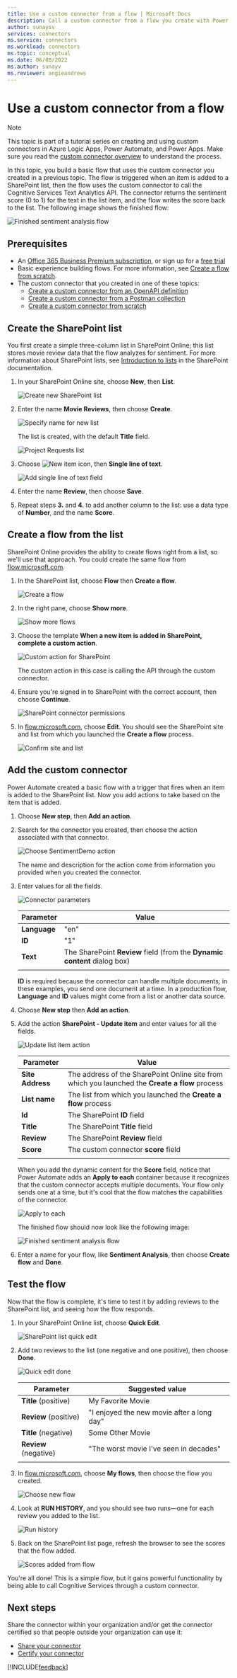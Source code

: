 ```yaml
---
title: Use a custom connector from a flow | Microsoft Docs
description: Call a custom connector from a flow you create with Power Automate.
author: sunaysv
services: connectors
ms.service: connectors
ms.workload: connectors
ms.topic: conceptual
ms.date: 06/08/2022
ms.author: sunayv
ms.reviewer: angieandrews
---
```


# Use a custom connector from a flow

> [!Note]
> This topic is part of a tutorial series on creating and using custom connectors in Azure Logic Apps, Power Automate, and Power Apps. Make sure you read the [custom connector overview](index.md) to understand the process.

In this topic, you build a basic flow that uses the custom connector you created in a previous topic. The flow is triggered when an item is added to a SharePoint list, then the flow uses the custom connector to call the Cognitive Services Text Analytics API. The connector returns the sentiment score (0 to 1) for the text in the list item, and the flow writes the score back to the list. The following image shows the finished flow:

![Finished sentiment analysis flow](./media/use-custom-connector-flow/finished-flow.png)

## Prerequisites

* An [Office 365 Business Premium subscription](https://products.office.com/business/get-office-365-for-your-business-with-latest-2016-apps?&WT.srch=1&wt.mc_id=AID623587_SEM_AhsLj214), or sign up for a [free trial](https://signup.microsoft.com/Signup?OfferId=467eab54-127b-42d3-b046-3844b860bebf&dl=O365_BUSINESS_PREMIUM&ali=1)
* Basic experience building flows. For more information, see [Create a flow from scratch](/flow/get-started-logic-flow).
* The custom connector that you created in one of these topics:
    * [Create a custom connector from an OpenAPI definition](define-openapi-definition.md)
    * [Create a custom connector from a Postman collection](define-postman-collection.md)
    * [Create a custom connector from scratch](define-blank.md)

## Create the SharePoint list

You first create a simple three-column list in SharePoint Online; this list stores movie review data that the flow analyzes for sentiment. For more information about SharePoint lists, see [Introduction to lists](https://support.office.com/article/Introduction-to-lists-0A1C3ACE-DEF0-44AF-B225-CFA8D92C52D7) in the SharePoint documentation.

1. In your SharePoint Online site, choose **New**, then **List**.
   
    ![Create new SharePoint list](./media/use-custom-connector-flow/new-list.png)

2. Enter the name **Movie Reviews**, then choose **Create**.
   
    ![Specify name for new list](./media/use-custom-connector-flow/create-list.png)
   
    The list is created, with the default **Title** field.
   
    ![Project Requests list](./media/use-custom-connector-flow/initial-list.png)

3. Choose ![New item icon](./media/use-custom-connector-flow/icon-new.png), then **Single line of text**.
   
    ![Add single line of text field](./media/use-custom-connector-flow/add-column.png)

4. Enter the name **Review**, then choose **Save**.

5. Repeat steps **3.** and **4.** to add another column to the list: use a data type of **Number**, and the name **Score**.

## Create a flow from the list 

SharePoint Online provides the ability to create flows right from a list, so we'll use that approach. You could create the same flow from [flow.microsoft.com](https://flow.microsoft.com).

1. In the SharePoint list, choose **Flow** then **Create a flow**.

    ![Create a flow](./media/use-custom-connector-flow/create-flow.png)

2. In the right pane, choose **Show more**.

    ![Show more flows](./media/use-custom-connector-flow/show-more.png)

3. Choose the template **When a new item is added in SharePoint, complete a custom action**.

    ![Custom action for SharePoint](./media/use-custom-connector-flow/custom-action.png)

    The custom action in this case is calling the API through the custom connector.

4. Ensure you're signed in to SharePoint with the correct account, then choose **Continue**. 

    ![SharePoint connector permissions](./media/use-custom-connector-flow/sharepoint-permissions.png)

5. In [flow.microsoft.com](https://flow.microsoft.com), choose **Edit**. You should see the SharePoint site and list from which you launched the **Create a flow** process.

    ![Confirm site and list](./media/use-custom-connector-flow/confirm-list.png)

## Add the custom connector

Power Automate created a basic flow with a trigger that fires when an item is added to the SharePoint list. Now you add actions to take based on the item that is added.

1. Choose **New step**, then **Add an action**.

2. Search for the connector you created, then choose the action associated with that connector. 

    ![Choose SentimentDemo action](./media/use-custom-connector-flow/text-analytics-action.png)

    The name and description for the action come from information you provided when you created the connector.

3. Enter values for all the fields.

    ![Connector parameters](./media/use-custom-connector-flow/connector-parameters.png)

   | Parameter | Value | 
   | --------- | --------------- | 
   | **Language** | "en" | 
   | **ID** | "1" |
   | **Text** | The SharePoint **Review** field (from the **Dynamic content** dialog box) |
   ||

    **ID** is required because the connector can handle multiple documents; in these examples, you send one document at a time. In a production flow, **Language** and **ID** values might come from a list or another data source.

4. Choose **New step** then **Add an action**.

5. Add the action **SharePoint - Update item** and enter values for all the fields.

    ![Update list item action](./media/use-custom-connector-flow/update-list-item-action.png)

   | Parameter | Value | 
   | --------- | --------------- | 
   | **Site Address** | The address of the SharePoint Online site from which you launched the **Create a flow** process | 
   | **List name** | The list from which you launched the **Create a flow** process |
   | **Id** | The SharePoint **ID** field |
   | **Title** | The SharePoint **Title** field | 
   | **Review** | The SharePoint **Review** field |
   | **Score** | The custom connector **score** field |
   ||

   When you add the dynamic content for the **Score** field, notice that Power Automate adds an **Apply to each** container because it recognizes that the custom connector accepts multiple documents. Your flow only sends one at a time, but it's cool that the flow matches the capabilities of the connector.

    ![Apply to each](./media/use-custom-connector-flow/apply-to-each.png)

    The finished flow should now look like the following image:

    ![Finished sentiment analysis flow](./media/use-custom-connector-flow/finished-flow.png)

6. Enter a name for your flow, like **Sentiment Analysis**, then choose **Create flow** and **Done**.

## Test the flow

Now that the flow is complete, it's time to test it by adding reviews to the SharePoint list, and seeing how the flow responds.

1. In your SharePoint Online list, choose **Quick Edit**.

    ![SharePoint list quick edit](./media/use-custom-connector-flow/quick-edit.png)

2. Add two reviews to the list (one negative and one positive), then choose **Done**.

    ![Quick edit done](./media/use-custom-connector-flow/quick-edit-done.png)

   | Parameter | Suggested value | 
   | --------- | --------------- | 
   | **Title** (positive) | My Favorite Movie | 
   | **Review** (positive) | "I enjoyed the new movie after a long day" |
   | **Title** (negative) | Some Other Movie | 
   | **Review** (negative) | "The worst movie I've seen in decades" |
   ||

3. In [flow.microsoft.com](https://flow.microsoft.com), choose **My flows**, then choose the flow you created.

    ![Choose new flow](./media/use-custom-connector-flow/choose-new-flow.png)

4. Look at **RUN HISTORY**, and you should see two runs&mdash;one for each review you added to the list.

    ![Run history](./media/use-custom-connector-flow/run-history.png)

5. Back on the SharePoint list page, refresh the browser to see the scores that the flow added.

    ![Scores added from flow](./media/use-custom-connector-flow/scores-added.png)

You're all done! This is a simple flow, but it gains powerful functionality by being able to call Cognitive Services through a custom connector.

## Next steps

Share the connector within your organization and/or get the connector certified so that people outside your organization can use it:

* [Share your connector](share.md)
* [Certify your connector](submit-certification.md)

[!INCLUDE[feedback](../includes/feedback.md)]
